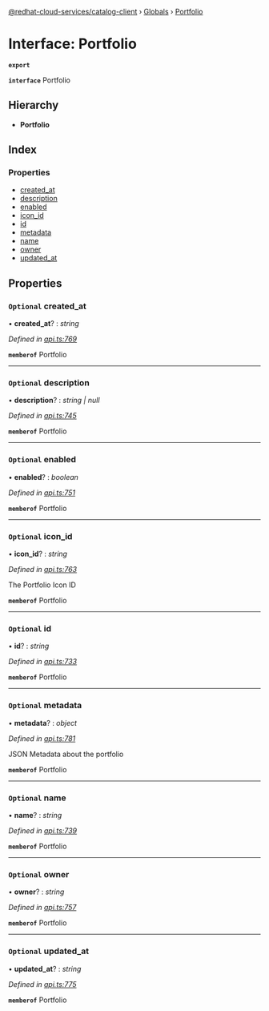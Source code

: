 [@redhat-cloud-services/catalog-client](../README.md) › [Globals](../globals.md) › [Portfolio](portfolio.md)

# Interface: Portfolio

**`export`** 

**`interface`** Portfolio

## Hierarchy

* **Portfolio**

## Index

### Properties

* [created_at](portfolio.md#optional-created_at)
* [description](portfolio.md#optional-description)
* [enabled](portfolio.md#optional-enabled)
* [icon_id](portfolio.md#optional-icon_id)
* [id](portfolio.md#optional-id)
* [metadata](portfolio.md#optional-metadata)
* [name](portfolio.md#optional-name)
* [owner](portfolio.md#optional-owner)
* [updated_at](portfolio.md#optional-updated_at)

## Properties

### `Optional` created_at

• **created_at**? : *string*

*Defined in [api.ts:769](https://github.com/RedHatInsights/javascript-clients.gi/blob/master/packages/catalog/api.ts#L769)*

**`memberof`** Portfolio

___

### `Optional` description

• **description**? : *string | null*

*Defined in [api.ts:745](https://github.com/RedHatInsights/javascript-clients.gi/blob/master/packages/catalog/api.ts#L745)*

**`memberof`** Portfolio

___

### `Optional` enabled

• **enabled**? : *boolean*

*Defined in [api.ts:751](https://github.com/RedHatInsights/javascript-clients.gi/blob/master/packages/catalog/api.ts#L751)*

**`memberof`** Portfolio

___

### `Optional` icon_id

• **icon_id**? : *string*

*Defined in [api.ts:763](https://github.com/RedHatInsights/javascript-clients.gi/blob/master/packages/catalog/api.ts#L763)*

The Portfolio Icon ID

**`memberof`** Portfolio

___

### `Optional` id

• **id**? : *string*

*Defined in [api.ts:733](https://github.com/RedHatInsights/javascript-clients.gi/blob/master/packages/catalog/api.ts#L733)*

**`memberof`** Portfolio

___

### `Optional` metadata

• **metadata**? : *object*

*Defined in [api.ts:781](https://github.com/RedHatInsights/javascript-clients.gi/blob/master/packages/catalog/api.ts#L781)*

JSON Metadata about the portfolio

**`memberof`** Portfolio

___

### `Optional` name

• **name**? : *string*

*Defined in [api.ts:739](https://github.com/RedHatInsights/javascript-clients.gi/blob/master/packages/catalog/api.ts#L739)*

**`memberof`** Portfolio

___

### `Optional` owner

• **owner**? : *string*

*Defined in [api.ts:757](https://github.com/RedHatInsights/javascript-clients.gi/blob/master/packages/catalog/api.ts#L757)*

**`memberof`** Portfolio

___

### `Optional` updated_at

• **updated_at**? : *string*

*Defined in [api.ts:775](https://github.com/RedHatInsights/javascript-clients.gi/blob/master/packages/catalog/api.ts#L775)*

**`memberof`** Portfolio
